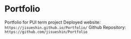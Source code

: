 # Portfolio
Portfolio for PUI term project
Deployed website: `https://jisueshin.github.io/Portfolio/` 
Github Repository: `https://github.com/jisueshin/Portfolio`  



